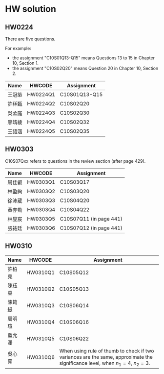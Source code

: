 # HW solution

## HW0224

There are five questions. 

For example:
- the assignment "C10S01Q13-Q15" means Questions 13 to 15 in Chapter 10, Section 1. 
- the assignment "C10S02Q20"  means Question 20 in Chapter 10, Section 2. 

| Name   | HWCODE   | Assignment      |
|--------|---------|----------------|
| 王冠築  | HW0224Q1 | C10S01Q13-Q15  |
| 許秝甄  | HW0224Q2 | C10S02Q20      |
| 吳孟庭  | HW0224Q3 | C10S02Q30      |
| 廖靖綾  | HW0224Q4 | C10S02Q32      |
| 王語涵  | HW0224Q5 | C10S02Q35      |


## HW0303

C10S07Qxx refers to questions in the review section (after page 429). 

| Name  | HWCODE   | Assignment  |
|-------|---------|------------|
| 周佳叡 | HW0303Q1 | C10S03Q17  |
| 林盈絢 | HW0303Q2 | C10S03Q20  |
| 徐沛葳 | HW0303Q3 | C10S04Q20  |
| 黃亦勤 | HW0303Q4 | C10S04Q22  |
| 林昱宸 | HW0303Q5 | C10S07Q11  (in page 441)|
| 張祐廷 | HW0303Q6 | C10S07Q12  (in page 441)|

## HW0310

| Name   | HWCODE   | Assignment |
|--------|---------|------------|
| 許柏堯 | HW0310Q1 | C10S05Q12 |
| 陳珏睿 | HW0310Q2 | C10S05Q13 |
| 陳筠緹 | HW0310Q3 | C10S06Q14 |
| 周明瑄 | HW0310Q4 | C10S06Q16 |
| 藍允澤 | HW0310Q5 | C10S06Q22 |
| 吳心茹 | HW0310Q6 | When using rule of thumb to check if two variances are the same, approximate the significance level, when $n_1=4$, $n_2=3$. |


